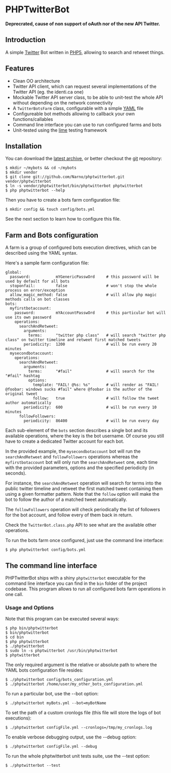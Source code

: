 PHPTwitterBot
=============

__Deprecrated, cause of non support of oAuth nor of the new API Twitter.__

Introduction
------------

A simple [Twitter](http://twitter.com/) Bot written in [PHP5](http://php.net/), allowing to search and retweet things.

Features
--------

 * Clean OO architecture
 * Twitter API client, which can request several implementations of the Twitter API (eg. the identi.ca one)
 * Mockable Twitter API server class, to be able to unit-test the whole API without depending on the network connectivity
 * A `TwitterBotsFarm` class, configurable with a simple [YAML](http://yaml.org) file
 * Configureable bot methods allowing to callback your own functions/callables
 * Command line interface you can use to run configured farms and bots
 * Unit-tested using the [lime](http://trac.symfony-project.org/browser/tools/lime) testing framework

Installation
------------

You can download the [latest archive](http://github.com/Narno/phptwitterbot/archive/master.zip), or better checkout the [git](http://git-scm.com/) repository:

    $ mkdir ~/mybots && cd ~/mybots
    $ mkdir vendor
    $ git clone git://github.com/Narno/phptwitterbot.git vendor/phptwitterbot
    $ ln -s vendor/phptwitterbot/bin/phptwitterbot phptwitterbot
    $ php phptwitterbot --help

Then you have to create a bots farm configuration file:

    $ mkdir config && touch config/bots.yml

See the next section to learn how to configure this file.

Farm and Bots configuration
---------------------------

A farm is a group of configured bots execution directives, which can be described using the YAML syntax. 

Here's a sample farm configuration file:

    global:
      password:           mYGenericPasswOrd     # this password will be used by default for all bots
      stoponfail:         false                 # won't stop the whole process on error/exception
      allow_magic_method: false                 # will allow php magic methods calls on bot classes
    bots:
      myfirstbotaccount:
        password:         mYAccountPasswOrd     # this particular bot will use its own password
        operations:
          searchAndRetweet:
            arguments:
              terms:      "twitter php class"   # will search "twitter php class" on twitter timeline and retweet first matched tweets
            periodicity:  1200                  # will be run every 20 minutes
      mysecondbotaccount:
        operations:
          searchAndRetweet:
            arguments:
              terms:      "#fail"               # will search for the "#fail" hashtag
              options:
                template: "FAIL! @%s: %s"       # will render as "FAIL! @foobar: windows sucks #fail" where @foobar is the author of the original tweet
                follow:   true                  # will follow the tweet author automatically
            periodicity:  600                   # will be run every 10 minutes
          followFollowers:
            periodicity:  86400                 # will be run every day

Each sub-element of the `bots` section describes a single bot and its available operations, where the key is the bot username. Of course you still have to create a dedicated Twitter account for each bot.

In the provided example, the `mysecondbotaccount` bot will run the `searchAndRetweet` and `followFollowers` operations whereas the `myfirstbotaccount` bot will only run the `searchAndRetweet` one, each time with the provided parameters, options and the specified periodicity (in seconds).

For instance, the `searchAndRetweet` operation will search for terms into the public twitter timeline and retweet the first matched tweet containing them using a given formatter pattern. Note that the `follow` option will make the bot to follow the author of a matched tweet automatically.

The `followFollowers` operation will check periodically the list of followers for the bot account, and follow every of them back in return.

Check the `TwitterBot.class.php` API to see what are the available other operations.

To run the bots farm once configured, just use the command line interface:

    $ php phptwitterbot config/bots.yml

The command line interface
--------------------------

PHPTwitterBot ships with a shiny `phptwitterbot` executable for the command line interface you can find in the `bin` folder of the project codebase. This program allows to run all configured bots farm operations in one call.

### Usage and Options

Note that this program can be executed several ways:

    $ php bin/phptwitterbot
    $ bin/phptwitterbot
    $ cd bin
    $ php phptwitterbot
    $ ./phptwitterbot
    $ sudo ln -s phptwitterbot /usr/bin/phptwitterbot
    $ phptwitterbot

The only required argument is the relative or absolute path to where the YAML bots configuration file resides:

    $ ./phptwitterbot config/bots_configuration.yml
    $ ./phptwitterbot /home/user/my_other_bots_configuration.yml

To run a particular bot, use the --bot option:

    $ ./phptwitterbot myBots.yml --bot=myBotName

To set the path of a custom cronlogs file (this file will store the logs of 
bot executions):

    $ ./phptwitterbot configFile.yml --cronlogs=/tmp/my_cronlogs.log

To enable verbose debugging output, use the --debug option:

    $ ./phptwitterbot configFile.yml --debug

To run the whole phptwitterbot unit tests suite, use the --test option:

    $ ./phptwitterbot --test
